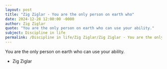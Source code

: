 ```yaml
---
layout: post
title: "Zig Ziglar - You are the only person on earth who"
date: 2024-12-28 12:00:00 -0000
author: Zig Ziglar
quote: "You are the only person on earth who can use your ability."
subject: Discipline in life
permalink: /Discipline in life/Zig Ziglar/Zig Ziglar - You are the only person on earth who
---
```


You are the only person on earth who can use your ability.

- Zig Ziglar
